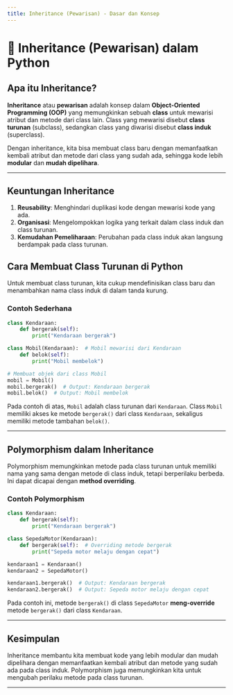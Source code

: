 ```yaml
---
title: Inheritance (Pewarisan) - Dasar dan Konsep
---
```


# 🧬 Inheritance (Pewarisan) dalam Python

## Apa itu Inheritance?

**Inheritance** atau **pewarisan** adalah konsep dalam **Object-Oriented Programming (OOP)** yang memungkinkan sebuah **class** untuk mewarisi atribut dan metode dari class lain. Class yang mewarisi disebut **class turunan** (subclass), sedangkan class yang diwarisi disebut **class induk** (superclass).

Dengan inheritance, kita bisa membuat class baru dengan memanfaatkan kembali atribut dan metode dari class yang sudah ada, sehingga kode lebih **modular** dan **mudah dipelihara**.

---

## Keuntungan Inheritance

1. **Reusability**: Menghindari duplikasi kode dengan mewarisi kode yang ada.
2. **Organisasi**: Mengelompokkan logika yang terkait dalam class induk dan class turunan.
3. **Kemudahan Pemeliharaan**: Perubahan pada class induk akan langsung berdampak pada class turunan.

## Cara Membuat Class Turunan di Python

Untuk membuat class turunan, kita cukup mendefinisikan class baru dan menambahkan nama class induk di dalam tanda kurung.

### Contoh Sederhana

```python
class Kendaraan:
    def bergerak(self):
        print("Kendaraan bergerak")

class Mobil(Kendaraan):  # Mobil mewarisi dari Kendaraan
    def belok(self):
        print("Mobil membelok")

# Membuat objek dari class Mobil
mobil = Mobil()
mobil.bergerak()  # Output: Kendaraan bergerak
mobil.belok()  # Output: Mobil membelok
```

Pada contoh di atas, `Mobil` adalah class turunan dari `Kendaraan`. Class `Mobil` memiliki akses ke metode `bergerak()` dari class `Kendaraan`, sekaligus memiliki metode tambahan `belok()`.

---

## Polymorphism dalam Inheritance

Polymorphism memungkinkan metode pada class turunan untuk memiliki nama yang sama dengan metode di class induk, tetapi berperilaku berbeda. Ini dapat dicapai dengan **method overriding**.

### Contoh Polymorphism

```python
class Kendaraan:
    def bergerak(self):
        print("Kendaraan bergerak")

class SepedaMotor(Kendaraan):
    def bergerak(self):  # Overriding metode bergerak
        print("Sepeda motor melaju dengan cepat")

kendaraan1 = Kendaraan()
kendaraan2 = SepedaMotor()

kendaraan1.bergerak()  # Output: Kendaraan bergerak
kendaraan2.bergerak()  # Output: Sepeda motor melaju dengan cepat
```

Pada contoh ini, metode `bergerak()` di class `SepedaMotor` **meng-override** metode `bergerak()` dari class `Kendaraan`.

---

## Kesimpulan

Inheritance membantu kita membuat kode yang lebih modular dan mudah dipelihara dengan memanfaatkan kembali atribut dan metode yang sudah ada pada class induk. Polymorphism juga memungkinkan kita untuk mengubah perilaku metode pada class turunan.

---
